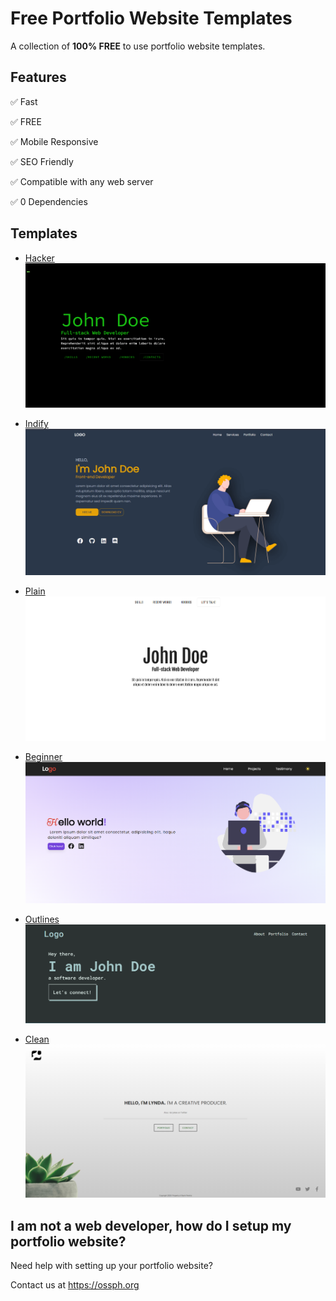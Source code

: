 # Free Portfolio Website Templates

A collection of **100% FREE** to use portfolio website templates.

## Features

✅ Fast

✅ FREE

✅ Mobile Responsive

✅ SEO Friendly

✅ Compatible with any web server

✅ 0 Dependencies

## Templates

- [Hacker](https://ossphilippines.github.io/freefolio/hacker)
  <img src="./images/hacker.png" alt="hacker-screenshot"/>

- [Indify](https://ossphilippines.github.io/freefolio/indify)
  <img src="./images/indify.png" alt="indify-screenshot"/>

- [Plain](https://ossphilippines.github.io/freefolio/plain)
  <img src="./images/plain.png" alt="plain-screenshot"/>
  
- [Beginner](https://ossphilippines.github.io/freefolio/beginner)
  <img src="./images/beginner.png" alt="beginner-screenshot"/>

- [Outlines](https://ossphilippines.github.io/freefolio/outlines)
  <img src="./images/outlines.png" alt="outlines-screenshot"/>

- [Clean](https://ossphilippines.github.io/freefolio/clean)
  <img src="./images/clean.png" alt="clean-screenshot"/>

## I am not a web developer, how do I setup my portfolio website?

Need help with setting up your portfolio website?

Contact us at https://ossph.org
